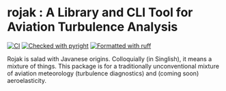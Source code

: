 # rojak : A Library and CLI Tool for Aviation Turbulence Analysis

[![CI](https://github.com/wong-hl/rojak/actions/workflows/ci.yml/badge.svg?branch=master)](https://github.com/wong-hl/rojak/actions/workflows/ci.yml)
[![Checked with pyright](https://microsoft.github.io/pyright/img/pyright_badge.svg)](https://microsoft.github.io/pyright/)
[![Formatted with ruff](https://img.shields.io/badge/code%20style-ruff-d7ff64)](https://github.com/astral-sh/ruff)

Rojak is salad with Javanese origins. Colloquially (in Singlish), it means a mixture of things.
This package is for a traditionally unconventional mixture of aviation meteorology (turbulence diagnostics) and (coming
soon) aeroelasticity.
